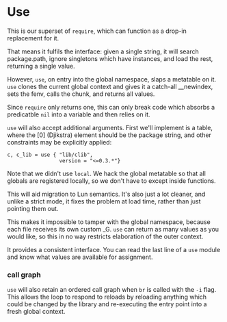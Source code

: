 # Use

This is our superset of ``require``, which can function as a drop-in
replacement for it.


That means it fulfils the interface: given a single string, it will search
package.path, ignore singletons which have instances, and load the rest,
returning a single value.


However, ``use``, on entry into the global namespace, slaps a metatable on it.
``use`` clones the current global context and gives it a catch-all __newindex,
sets the fenv, calls the chunk, and returns all values.


Since ``require`` only returns one, this can only break code which absorbs a
predicatble ``nil`` into a variable and then relies on it.


``use`` will also accept additional arguments.  First we'll implement is a
table, where the [0] (Djikstra) element should be the package string, and
other constraints may be explicitly applied:

```lua-example
c, c_lib = use { "lib/clib",
                 version = "<=0.3.*"}
```

Note that we didn't use ``local``.  We hack the global metatable so that all
globals are registered locally, so we don't have to except inside functions.


This will aid migration to Lun semantics.  It's also just a lot cleaner, and
unlike a strict mode, it fixes the problem at load time, rather than just
pointing them out.


This makes it impossible to tamper with the global namespace, because each
file receives its own custom _G.  ``use`` can return as many values as you would
like, so this in no way restricts elaboration of the outer context.


It provides a consistent interface.  You can read the last line of a ``use``
module and know what values are available for assignment.


### call graph

``use`` will also retain an ordered call graph when ``br`` is called with the
``-i`` flag.  This allows the loop to respond to reloads by reloading anything
which could be changed by the library and re-executing the entry point into
a fresh global context.


